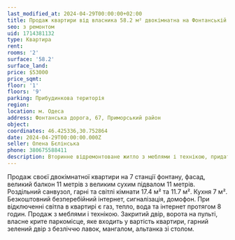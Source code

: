 ```yaml
---
last_modified_at: 2024-04-29T00:00:00+02:00
title: Продаж квартири від власника 58.2 м² двокімнатна на Фонтанській дорозі
seo: з ремонтом
uid: 1714381132
type: Квартира
rent:
rooms: '2'
surface: '58.2'
surface_land:
price: $53000
price_sqmt:
floor: '1'
floors: '9'
parking: Прибудинкова територія
region:
location: м. Одеса
address: Фонтанська дорога, 67, Приморський район
object:
coordinates: 46.425336,30.752864
date: 2024-04-29T00:00:00.000Z
seller: Олена Бєлінська
phone: 380675588411
description: Вторинне відремонтоване житло з меблями і технікою, придатне і готова для проживання
---
```


Продаж своєї двокімнатної квартири на 7 станції фонтану, фасад, великий балкон 11 метрів з великим сухим підвалом 11 метрів. Роздільний санвузол, гарні та світлі кімнати 17.4 м² та 11.7 м². Кухня 7 м². Безкоштовний безперебійний інтернет, сигналізація, домофон. При відключенні світла в квартирі є газ, тепло, вода та інтернет протягом 8 годин. Продаж з меблями і технікою. Закритий двір, ворота на пульті, власне крите паркомісце, яке входить у вартість квартири, гарний зелений двір з безліччю лавок, мангалом, альтанка зі столом.
